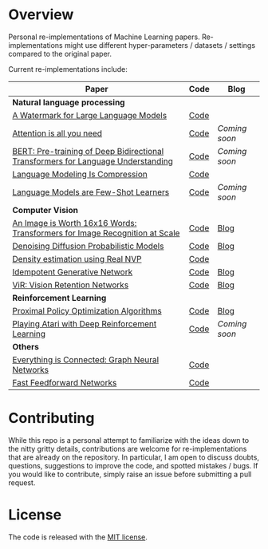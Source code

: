 # Overview

Personal re-implementations of Machine Learning papers. Re-implementations might use different hyper-parameters / datasets / settings compared to the original paper.

Current re-implementations include:

| Paper | Code | Blog |
| ----------- | ----------- | ----------- |
| <b>Natural language processing</b> |
|[A Watermark for Large Language Models](https://arxiv.org/abs/2301.10226v2)|[Code](/src/nlp/lm_watermarking/)|
| [Attention is all you need](https://arxiv.org/abs/1706.03762) | [Code](/src/nlp/original/) | *Coming soon*
| [BERT: Pre-training of Deep Bidirectional Transformers for Language Understanding](https://arxiv.org/abs/1810.04805) | [Code](/src/nlp/bert/) | *Coming soon*
| [Language Modeling Is Compression](https://arxiv.org/abs/2309.10668) | [Code](/src/nlp/lm_is_compression/) |
| [Language Models are Few-Shot Learners](https://arxiv.org/abs/2005.14165)| [Code](/src/nlp/gpt/) | *Coming soon*
| <b>Computer Vision</b> |
|[An Image is Worth 16x16 Words: Transformers for Image Recognition at Scale](https://arxiv.org/abs/2010.11929)| [Code](/src/cv/vit/) | [Blog](https://www.brianpulfer.ch/blog/vit)
|[Denoising Diffusion Probabilistic Models](https://arxiv.org/abs/2006.11239) | [Code](/src/cv/ddpm/) | [Blog](https://www.brianpulfer.ch/blog/ddpm)
| [Density estimation using Real NVP](https://arxiv.org/abs/1605.08803)| [Code](/src/cv/nf/) |
| [Idempotent Generative Network](https://arxiv.org/abs/2311.01462)| [Code](/src/cv/ign/) | [Blog](https://brianpulfer.ch/blog/ign)
|[ViR: Vision Retention Networks](https://arxiv.org/abs/2310.19731)|[Code](/src/cv/vir/)| [Blog](https://brianpulfer.ch/blog/vir)
| <b>Reinforcement Learning</b> |
|[Proximal Policy Optimization Algorithms](https://arxiv.org/abs/1707.06347)| [Code](/src/ppo/) | [Blog](https://www.brianpulfer.ch/blog/ppo) |
| [Playing Atari with Deep Reinforcement Learning](https://arxiv.org/abs/1312.5602) | [Code](/src/rl/dqn/) | *Coming soon* |
| <b>Others</b> |
|[Everything is Connected: Graph Neural Networks](https://arxiv.org/abs/2301.08210)| [Code](/src/gnns/) |
|[Fast Feedforward Networks](https://arxiv.org/abs/2308.14711)| [Code](/src/fff/) |


# Contributing
While this repo is a personal attempt to familiarize with the ideas down to the nitty gritty details, contributions are welcome for re-implementations that are already on the repository. In particular, I am open to discuss doubts, questions, suggestions to improve the code, and spotted mistakes / bugs. If you would like to contribute, simply raise an issue before submitting a pull request.

# License
The code is released with the [MIT license](/LICENSE).
